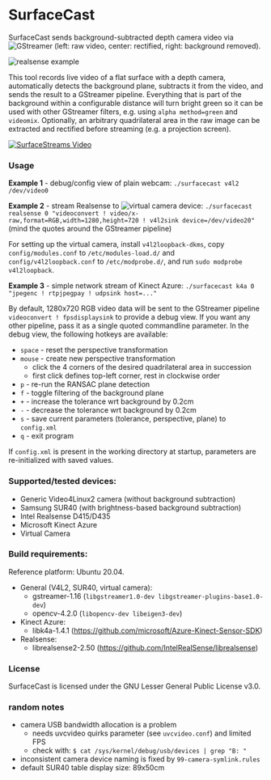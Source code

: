 # SurfaceCast

SurfaceCast sends background-subtracted depth camera video via ![GStreamer](https://gstreamer.freedesktop.org/) (left: raw video, center: rectified, right: background removed).

![realsense example](assets/demo.jpg)

This tool records live video of a flat surface with a depth camera, automatically detects the background plane, subtracts it from the video, and sends the result to a GStreamer pipeline. Everything that is part of the background within a configurable distance will turn bright green so it can be used with other GStreamer filters, e.g. using `alpha method=green` and `videomix`. Optionally, an arbitrary quadrilateral area in the raw image can be extracted and rectified before streaming (e.g. a projection screen).

[![SurfaceStreams Video](assets/anim.gif)](https://www.youtube.com/watch?v=Qe1BROtGyzI "SurfaceStreams Video")

### Usage

**Example 1** - debug/config view of plain webcam: `./surfacecast v4l2 /dev/video0`

**Example 2** - stream Realsense to ![virtual camera device](https://github.com/umlaeute/v4l2loopback): `./surfacecast realsense 0 "videoconvert ! video/x-raw,format=RGB,width=1280,height=720 ! v4l2sink device=/dev/video20"` (mind the quotes around the GStreamer pipeline)

For setting up the virtual camera, install `v4l2loopback-dkms`, copy `config/modules.conf` to `/etc/modules-load.d/` and `config/v4l2loopback.conf` to `/etc/modprobe.d/`, and run `sudo modprobe v4l2loopback`.

**Example 3** - simple network stream of Kinect Azure: `./surfacecast k4a 0 "jpegenc ! rtpjpegpay ! udpsink host=..."`

By default, 1280x720 RGB video data will be sent to the GStreamer pipeline `videoconvert ! fpsdisplaysink` to provide a debug view. If you want any other pipeline, pass it as a single quoted commandline parameter. In the debug view, the following hotkeys are available:

  * `space` - reset the perspective transformation
  * `mouse` - create new perspective transformation 
    * click the 4 corners of the desired quadrilateral area in succession
    * first click defines top-left corner, rest in clockwise order
  * `p` - re-run the RANSAC plane detection
  * `f` - toggle filtering of the background plane
  * `+` - increase the tolerance wrt background by 0.2cm
  * `-` - decrease the tolerance wrt background by 0.2cm
  * `s` - save current parameters (tolerance, perspective, plane) to `config.xml`
  * `q` - exit program

If `config.xml` is present in the working directory at startup, parameters are re-initialized with saved values.

### Supported/tested devices:

  * Generic Video4Linux2 camera (without background subtraction)
  * Samsung SUR40 (with brightness-based background subtraction)
  * Intel Realsense D415/D435
  * Microsoft Kinect Azure
  * Virtual Camera

### Build requirements:

Reference platform: Ubuntu 20.04.

  * General (V4L2, SUR40, virtual camera):
    * gstreamer-1.16 (`libgstreamer1.0-dev libgstreamer-plugins-base1.0-dev`)
    * opencv-4.2.0 (`libopencv-dev libeigen3-dev`)
  * Kinect Azure:
    * libk4a-1.4.1 (https://github.com/microsoft/Azure-Kinect-Sensor-SDK)
  * Realsense:
    * librealsense2-2.50 (https://github.com/IntelRealSense/librealsense)
  
### License

SurfaceCast is licensed under the GNU Lesser General Public License v3.0.

### random notes

  * camera USB bandwidth allocation is a problem
    * needs uvcvideo quirks parameter (see `uvcvideo.conf`) and limited FPS
    * check with: `$ cat /sys/kernel/debug/usb/devices | grep "B: "`
  * inconsistent camera device naming is fixed by `99-camera-symlink.rules`
  * default SUR40 table display size: 89x50cm
